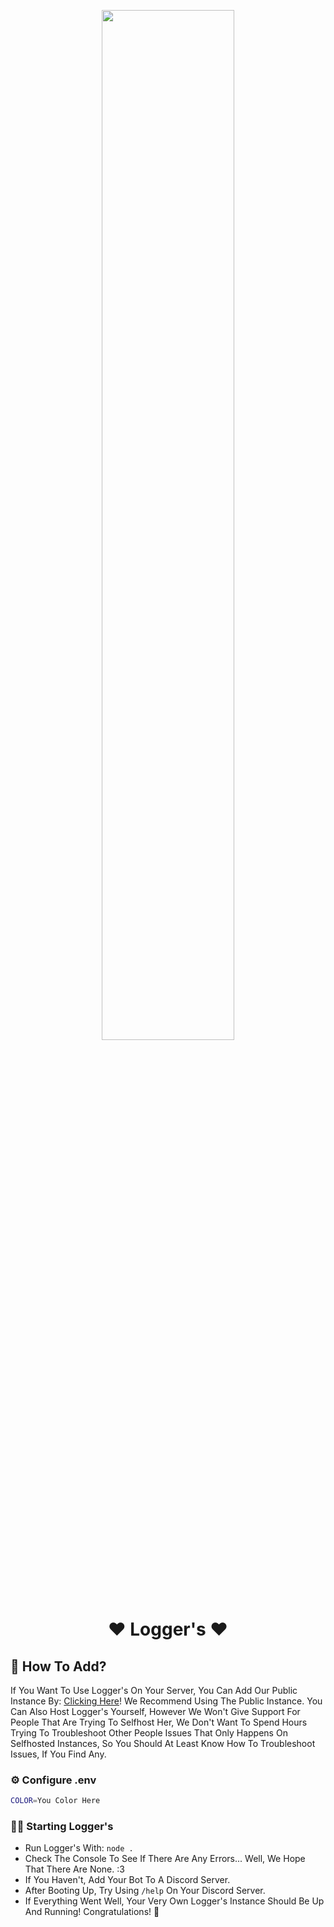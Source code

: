 <p align="center">
<img width="65%" src="">
<br>

<h1 align="center">❤️ Logger's ❤️</h1>

<p align="center">
<a href="https://top.gg/bot/1031185300178878514?utm_source=widget">
</a>
 </p>

## 🤔 How To Add?

If You Want To Use Logger's On Your Server, You Can Add Our Public Instance By: [Clicking Here](https://dsc.gg/loggers)! We Recommend Using The Public Instance.
You Can Also Host Logger's Yourself, However We Won't Give Support For People That Are Trying To Selfhost Her, We Don't Want To Spend Hours Trying To Troubleshoot Other People Issues That Only Happens On Selfhosted Instances, So You Should At Least Know How To Troubleshoot Issues, If You Find Any.

### ⚙️ Configure .env

```bash
COLOR=You Color Here
```

### 🏃‍♂️ Starting Logger's
* Run Logger's With: `node .` 
* Check The Console To See If There Are Any Errors... Well, We Hope That There Are None. :3
* If You Haven't, Add Your Bot To A Discord Server.
* After Booting Up, Try Using `/help` On Your Discord Server.
* If Everything Went Well, Your Very Own Logger's Instance Should Be Up And Running! Congratulations! 🎉
